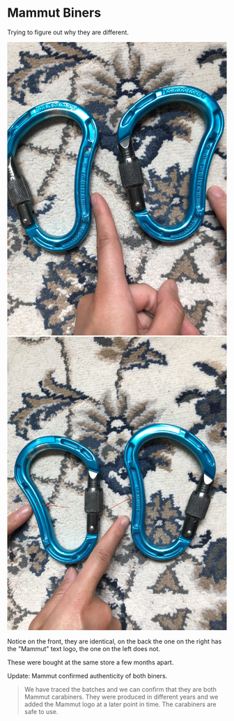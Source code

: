 # Mammut Biners

Trying to figure out why they are different.

![Mammut Biners Front](../../images/mammut_front.jpg)
![Mammut Biners Back](../../images/mammut_back.jpg)

Notice on the front, they are identical, on the back the one on the right has the "Mammut" text logo, the one on the left does not.

These were bought at the same store a few months apart.

Update: Mammut confirmed authenticity of both biners.
> We have traced the batches and we can confirm that they are both Mammut carabiners. They were produced in different years and we added the Mammut logo at a later point in time. The carabiners are safe to use.

